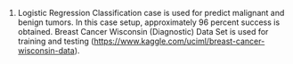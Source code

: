 1) Logistic Regression Classification case is used for predict malignant and benign tumors. In this case setup, approximately 96 percent success is obtained. Breast Cancer Wisconsin (Diagnostic) Data Set is used for training and testing (https://www.kaggle.com/uciml/breast-cancer-wisconsin-data).
